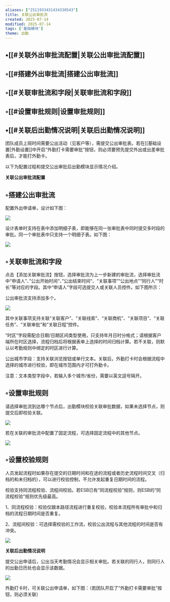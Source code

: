 ```yaml
---
aliases: ["2511933431434330543"]
title: 关联公出审批流
created: 2025-07-14
modified: 2025-07-14
tags: ['基础模块']
theme: 出勤
---
```


## •[[#关联外出审批流配置|关联公出审批流配置]]

## ◦[[#搭建外出审批流|搭建公出审批流]]

## ◦[[#关联审批流和字段|关联审批流和字段]]

## ◦[[#设置审批规则|设置审批规则]]

## •[[#关联后出勤情况说明|关联后出勤情况说明]]

团队成员上班时间需要公出活动（见客户等），需提交公出审批表。若在[[基础设置|外勤设置]]中开启“外勤打卡需要审批”按钮，则必须要预先提交外出或出差审批表后，才能打外勤卡。

以下为配置过程和提交公出审批后出勤模块显示情况介绍。

**关联公出审批流配置**

## ◦搭建公出审批流

配置外出申请单，设计如下图：

![](https://myhelpdoc.oss-cn-heyuan.aliyuncs.com/mdimages/9a0c6526b919c423276a536556d9389f.jpg)

设计表单时支持在表中添加明细子表，即能够在同一张审批表中同时提交多时段的审批。同一个审批表中只支持一个明细子表。如下图：

![](https://myhelpdoc.oss-cn-heyuan.aliyuncs.com/mdimages/daeb61f12708cca15a23f3c1c7694176.jpg)

## ◦关联审批流和字段

点击【添加关联审批流】按钮，选择审批流为上一步新建的审批流，选择审批流中“申请人”、”公出开始时间“、”公出结束时间“、“关联事项”“公出地点”“同行人”“时长”等对应的字段。其中“申请人”字段可选提交人或关联人员控件。如下图所示：

公出审批流支持添加多个。

![](https://myhelpdoc.oss-cn-heyuan.aliyuncs.com/mdimages/35e49482f02e8038df2361b5c7af31a6.jpg)

其中关联事项支持关联“关联客户”、“关联线索”、“关联商机”、“关联项目”、“关联任务”、“关联审批”和“关联日程”控件。

“时区”字段需配合日期/日期区间类型使用，只支持年月日时分格式；请根据客户端所在时区选择，流程归档后将根据表单上选择的时间归档计算。若不关联，则默认以考勤规则中绑定的时区进行计算。

公出城市字段：支持关联浏览按钮或单行文本。关联后，外勤打卡时会根据流程中选择的城市进行校验，即在城市范围内才可打外勤卡。

注意：文本类型字段中，若输入多个城市/省份，需要以英文逗号隔开。

## ◦设置审批规则

请选择审批流到达哪个节点后，出勤模块校验关联审批数据，如果未选择节点，则提交后即校验关联。

![](https://myhelpdoc.oss-cn-heyuan.aliyuncs.com/mdimages/e82d4dae17691200ca5bcb62be937a80.jpg)

若在关联的审批流中配置了固定流程，可选择固定流程中的其他节点。

![](https://myhelpdoc.oss-cn-heyuan.aliyuncs.com/mdimages/2d392a8df7e0d09c148c38f24813d4ec.jpg)

## ◦设置校验规则

人员发起流程时如果存在提交的日期时间和在途的流程或者历史流程时间交叉（归档的和未归档的），可以进行校验控制，不允许发起重复日期时间的流程。

校验支持同流程校验、流程间校验。若ESB已有“同流程校验”规则，则ESB的“同流程校验”规则优先级最高。

1、同流程校验：校验仅跟本路径流程进行重复校验，校验本流程所有审批中和归档的流程日期时间是否重复。

2、流程间校验：可选择需校验的工作流，校验公出流程与其他流程的时间是否有冲突。

![](https://myhelpdoc.oss-cn-heyuan.aliyuncs.com/mdimages/92a453a7731187ab1e0c2445bb34d990.jpg)

**关联后出勤情况说明**

提交公出申请后，公出当天考勤情况会显示相关审批。若关联的同行人，则同行人的出勤日历处也会显示该数据。

![](https://myhelpdoc.oss-cn-heyuan.aliyuncs.com/mdimages/8d268b5c1c8472ea26227eea0ee0683d.jpg)

外勤打卡时，可关联公出申请单，如下图：（若团队开启了“外勤打卡需要审批”按钮，则必须关联）

